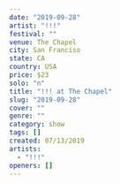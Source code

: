 ```yaml
---
date: "2019-09-28"
artist: "!!!"
festival: ""
venue: The Chapel
city: San Franciso
state: CA
country: USA
price: $23
solo: "n"
title: "!!! at The Chapel"
slug: "2019-09-28"
cover: ""
genre: ""
category: show
tags: []
created: 07/13/2019
artists:
  - "!!!"
openers: []
---
```

